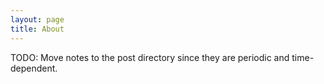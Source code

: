 ```yaml
---
layout: page
title: About
---
```


TODO: Move notes to the post directory since they are periodic and time-dependent.
